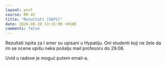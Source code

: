 ```yaml
---
layout: post
course: RM 4I
title: "Rezultati (SEP1)"
date: 2020-08-28 13:15:00 +0100
comments: false
---
```


Rezultati ispita za I smer su upisani u Hypatiju. Oni studenti koji ne žele da im se ocene upišu neka pošalju mail profesoru do 29.08.

Uvid u radove je moguć putem email-a.
